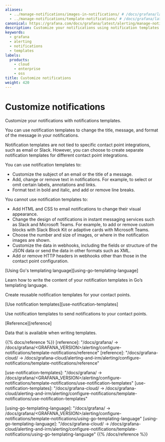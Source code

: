 ```yaml
---
aliases:
  - ../manage-notifications/images-in-notifications/ # /docs/grafana/latest/alerting/manage-notifications/images-in-notifications/
  - ../manage-notifications/template-notifications/ # /docs/grafana/latest/alerting/manage-notifications/template-notifications/
canonical: https://grafana.com/docs/grafana/latest/alerting/manage-notifications/template-notifications/
description: Customize your notifications using notification templates
keywords:
  - grafana
  - alerting
  - notifications
  - templates
labels:
  products:
    - cloud
    - enterprise
    - oss
title: Customize notifications
weight: 420
---
```


# Customize notifications

Customize your notifications with notifications templates.

You can use notification templates to change the title, message, and format of the message in your notifications.

Notification templates are not tied to specific contact point integrations, such as email or Slack. However, you can choose to create separate notification templates for different contact point integrations.

You can use notification templates to:

- Customize the subject of an email or the title of a message.
- Add, change or remove text in notifications. For example, to select or omit certain labels, annotations and links.
- Format text in bold and italic, and add or remove line breaks.

You cannot use notification templates to:

- Add HTML and CSS to email notifications to change their visual appearance.
- Change the design of notifications in instant messaging services such as Slack and Microsoft Teams. For example, to add or remove custom blocks with Slack Block Kit or adaptive cards with Microsoft Teams.
- Choose the number and size of images, or where in the notification images are shown.
- Customize the data in webhooks, including the fields or structure of the JSON data or send the data in other formats such as XML.
- Add or remove HTTP headers in webhooks other than those in the contact point configuration.

[Using Go's templating language][using-go-templating-language]

Learn how to write the content of your notification templates in Go’s templating language.

Create reusable notification templates for your contact points.

[Use notification templates][use-notification-templates]

Use notification templates to send notifications to your contact points.

[Reference][reference]

Data that is available when writing templates.

{{% docs/reference %}}
[reference]: "/docs/grafana/ -> /docs/grafana/<GRAFANA_VERSION>/alerting/configure-notifications/template-notifications/reference"
[reference]: "/docs/grafana-cloud/ -> /docs/grafana-cloud/alerting-and-irm/alerting/configure-notifications/template-notifications/reference"

[use-notification-templates]: "/docs/grafana/ -> /docs/grafana/<GRAFANA_VERSION>/alerting/configure-notifications/template-notifications/use-notification-templates"
[use-notification-templates]: "/docs/grafana-cloud/ -> /docs/grafana-cloud/alerting-and-irm/alerting/configure-notifications/template-notifications/use-notification-templates"

[using-go-templating-language]: "/docs/grafana/ -> /docs/grafana/<GRAFANA_VERSION>/alerting/configure-notifications/template-notifications/using-go-templating-language"
[using-go-templating-language]: "/docs/grafana-cloud/ -> /docs/grafana-cloud/alerting-and-irm/alerting/configure-notifications/template-notifications/using-go-templating-language"
{{% /docs/reference %}}
